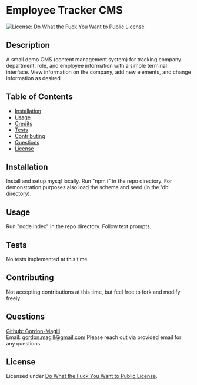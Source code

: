 # Employee Tracker CMS
[![License: Do What the Fuck You Want to Public License](https://img.shields.io/badge/License-WTFPL-brightgreen.svg)](http://www.wtfpl.net/about/)

## Description

A small demo CMS (content management system) for tracking company department, role, and employee information with a simple terminal interface. View information on the company, add new elements, and change  information as desired

## Table of Contents

- [Installation](#installation)
- [Usage](#usage)
- [Credits](#credits)
- [Tests](#tests)
- [Contributing](#contributing)
- [Questions](#questions)
- [License](#license)

## Installation

Install and setup mysql locally. Run "npm i" in the repo directory. For demonstration purposes also load the schema and seed (in the 'db' directory).

## Usage

Run "node index" in the repo directory. Follow text prompts.

## Tests

No tests implemented at this time.

## Contributing

Not accepting contributions at this time, but feel free to fork and modify freely.

## Questions

[Github: Gordon-Magill](https://github.com/Gordon-Magill)<br>
Email: gordon.magill@gmail.com
Please reach out via provided email for any questions.

## License

Licensed under [Do What the Fuck You Want to Public License](http://www.wtfpl.net/about/).